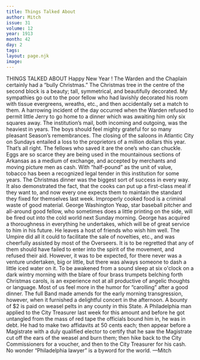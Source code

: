 ```yaml
---
title: Things Talked About
author: Mitch
issue: 31
volume: 12
year: 1913
month: 42
day: 2
tags:
layout: page.njk
image:
---
```

 THINGS TALKED ABOUT    Happy New Year !   The Warden and the Chaplain certainly had a “bully Christmas.”   The Christmas tree in the centre of the second block is a beauty; tall, symmetrical, and beautifully decorated.    My sympathies go out to the poor fellow who had lavishly decorated his room with tissue evergreens, wreaths, etc., and then accidentally set a match to them.   A harrowing incident of the day occurred when the Warden refused to permit little Jerry to go home to a dinner which was awaiting him only six squares away.    The institution’s mail, both incoming and outgoing, was the heaviest in years. The boys should feel mighty grateful for so many pleasant Season’s remembrances.   The closing of the saloons in Atlantic City on Sundays entailed a loss to the proprietors of a million dollars this year. That’s all right. The fellows who saved it are the one’s who can chuckle.   Eggs are so scarce they are being used in the mountainous sections of Arkansas as a medium of exchange, and accepted by merchants and moving picture men as cash. With “half-pound” as the unit of value, tobacco has been a recognized legal tender in this institution for some years.   The Christmas dinner was the biggest sort of success in every way. It also demonstrated the fact, that the cooks can put up a first-class meal if they want to, and now every one expects them to maintain the standard they fixed for themselves last week. Improperly cooked food is a criminal waste of good material.   George Washington Yeap, star baseball pitcher and all-around good fellow, who sometimes does a little printing on the side, will be fired out into the cold world next Sunday morning. George has acquired a thoroughness in everything he undertakes, which will be of great service to him in his future. He leaves a host of friends who wish him well.   The Umpire did all it could to facilitate the sale of novelties, etc., and was cheerfully assisted by most of the Overseers. It is to be regretted that any of them should have failed to enter into the spirit of the movement, and refused their aid. However, it was to be expected, for there never was a venture undertaken, big or little, but there was always someone to dash a little iced water on it.   To be awakened from a sound sleep at six o'clock on a dark wintry morning with the blare of four brass trumpets belching forth Christmas carols, is an experience not at all productive of angelic thoughts or language. Most of us feel more in the humor for “carolling” after a good dinner.    The full Band made amends for the early morning transgression, however, when it furnished a delightful concert in the afternoon.   A bounty of $2 is paid on weasel pelts in any county in this State. A Philadelphia man applied to the City Treasurer last week for this amount and before he got untangled from the mass of red tape the officials bound him in, he was in debt. He had to make two affidavits at 50 cents each; then appear before a Magistrate with a duly qualified elector to certify that he saw the Magistrate cut off the ears of the weasel and burn them; then hike back to the City Commissioners for a voucher, and then to the City Treasurer for his cash. No wonder “Philadelphia lawyer” is a byword for the world. —Mitch   
